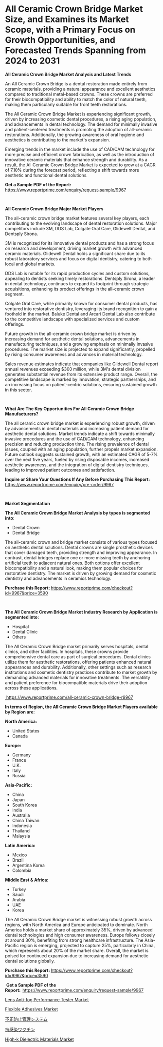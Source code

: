 <p><h1>All Ceramic Crown Bridge Market Size, and Examines its Market Scope, with a Primary Focus on Growth Opportunities, and Forecasted Trends Spanning from 2024 to 2031</h1></p><p><strong>All Ceramic Crown Bridge Market Analysis and Latest Trends</strong></p>
<p><p>An All Ceramic Crown Bridge is a dental restoration made entirely from ceramic materials, providing a natural appearance and excellent aesthetics compared to traditional metal-based crowns. These crowns are preferred for their biocompatibility and ability to match the color of natural teeth, making them particularly suitable for front teeth restorations.</p><p>The All Ceramic Crown Bridge Market is experiencing significant growth, driven by increasing cosmetic dental procedures, a rising aging population, and advancements in dental technology. The demand for minimally invasive and patient-centered treatments is promoting the adoption of all-ceramic restorations. Additionally, the growing awareness of oral hygiene and aesthetics is contributing to the market's expansion.</p><p>Emerging trends in the market include the use of CAD/CAM technology for more precise and efficient crown fabrication, as well as the introduction of innovative ceramic materials that enhance strength and durability. As a result, the All Ceramic Crown Bridge Market is expected to grow at a CAGR of 7.10% during the forecast period, reflecting a shift towards more aesthetic and functional dental solutions.</p></p>
<p><strong>Get a Sample PDF of the Report:&nbsp;</strong> <a href="https://www.reportprime.com/enquiry/request-sample/9967">https://www.reportprime.com/enquiry/request-sample/9967</a></p>
<p>&nbsp;</p>
<p><strong>All Ceramic Crown Bridge Major Market Players</strong></p>
<p><p>The all-ceramic crown bridge market features several key players, each contributing to the evolving landscape of dental restoration solutions. Major competitors include 3M, DDS Lab, Colgate Oral Care, Glidewell Dental, and Dentsply Sirona.</p><p>3M is recognized for its innovative dental products and has a strong focus on research and development, driving market growth with advanced ceramic materials. Glidewell Dental holds a significant share due to its robust laboratory services and focus on digital dentistry, catering to both local and global markets.</p><p>DDS Lab is notable for its rapid production cycles and custom solutions, appealing to dentists seeking timely restorations. Dentsply Sirona, a leader in dental technology, continues to expand its footprint through strategic acquisitions, enhancing its product offerings in the all-ceramic crown segment.</p><p>Colgate Oral Care, while primarily known for consumer dental products, has ventured into restorative dentistry, leveraging its brand recognition to gain a foothold in the market. Baluke Dental and Arcari Dental Lab also contribute to the competitive landscape with specialized services and custom offerings.</p><p>Future growth in the all-ceramic crown bridge market is driven by increasing demand for aesthetic dental solutions, advancements in manufacturing techniques, and a growing emphasis on minimally invasive procedures. The market size is projected to expand significantly, propelled by rising consumer awareness and advances in material technology.</p><p>Sales revenue estimates indicate that companies like Glidewell Dental report annual revenues exceeding $300 million, while 3M's dental division generates substantial revenue from its extensive product range. Overall, the competitive landscape is marked by innovation, strategic partnerships, and an increasing focus on patient-centric solutions, ensuring sustained growth in this sector.</p></p>
<p>&nbsp;</p>
<p><strong>What Are The Key Opportunities For All Ceramic Crown Bridge Manufacturers?</strong></p>
<p><p>The all ceramic crown bridge market is experiencing robust growth, driven by advancements in dental materials and increasing patient demand for aesthetic dental solutions. Market trends indicate a shift towards minimally invasive procedures and the use of CAD/CAM technology, enhancing precision and reducing production time. The rising prevalence of dental issues, coupled with an aging population, further propels market expansion. Future outlook suggests sustained growth, with an estimated CAGR of 5-7% over the next five years, fueled by rising disposable incomes, increased aesthetic awareness, and the integration of digital dentistry techniques, leading to improved patient outcomes and satisfaction.</p></p>
<p><strong>Inquire or Share Your Questions If Any Before Purchasing This Report:</strong> <a href="https://www.reportprime.com/enquiry/pre-order/9967">https://www.reportprime.com/enquiry/pre-order/9967</a></p>
<p>&nbsp;</p>
<p><strong>Market Segmentation</strong></p>
<p><strong>The All Ceramic Crown Bridge Market Analysis by types is segmented into:</strong></p>
<p><ul><li>Dental Crown</li><li>Dental Bridge</li></ul></p>
<p><p>The all-ceramic crown and bridge market consists of various types focused on aesthetic dental solutions. Dental crowns are single prosthetic devices that cover damaged teeth, providing strength and improving appearance. In contrast, dental bridges replace one or more missing teeth by anchoring artificial teeth to adjacent natural ones. Both options offer excellent biocompatibility and a natural look, making them popular choices for restorative dentistry. The market is driven by growing demand for cosmetic dentistry and advancements in ceramics technology.</p></p>
<p><strong>Purchase this Report:&nbsp;</strong><a href="https://www.reportprime.com/checkout?id=9967&price=3590">https://www.reportprime.com/checkout?id=9967&price=3590</a></p>
<p>&nbsp;</p>
<p><strong>The All Ceramic Crown Bridge Market Industry Research by Application is segmented into:</strong></p>
<p><ul><li>Hospital</li><li>Dental Clinic</li><li>Others</li></ul></p>
<p><p>The All Ceramic Crown Bridge market primarily serves hospitals, dental clinics, and other facilities. In hospitals, these crowns provide comprehensive dental care as part of surgical procedures. Dental clinics utilize them for aesthetic restorations, offering patients enhanced natural appearances and durability. Additionally, other settings such as research institutions and cosmetic dentistry practices contribute to market growth by demanding advanced materials for innovative treatments. The versatility and patient preference for biocompatible materials drive their adoption across these applications.</p></p>
<p><a href="https://www.reportprime.com/all-ceramic-crown-bridge-r9967">&nbsp;https://www.reportprime.com/all-ceramic-crown-bridge-r9967</a></p>
<p><strong>In terms of Region, the All Ceramic Crown Bridge Market Players available by Region are:</strong></p>
<p>
    <p> <strong> North America: </strong>
        <ul>
            <li>United States</li>
            <li>Canada</li>
        </ul>
        </p> 
    <p> <strong> Europe: </strong>
        <ul>
            <li>Germany</li>
            <li>France</li>
            <li>U.K.</li>
            <li>Italy</li>
            <li>Russia</li>
        </ul>
        </p> 
    <p> <strong> Asia-Pacific: </strong>
        <ul>
            <li>China</li>
            <li>Japan</li>
            <li>South Korea</li>
            <li>India</li>
            <li>Australia</li>
            <li>China Taiwan</li>
            <li>Indonesia</li>
            <li>Thailand</li>
            <li>Malaysia</li>
        </ul>
        </p> 
    <p> <strong> Latin America: </strong>
        <ul>
            <li>Mexico</li>
            <li>Brazil</li>
            <li>Argentina Korea</li>
            <li>Colombia</li>
        </ul>
        </p> 
    <p> <strong> Middle East & Africa: </strong>
        <ul>
            <li>Turkey</li>
            <li>Saudi</li>
            <li>Arabia</li>
            <li>UAE</li>
            <li>Korea</li>
        </ul>
    </p>
    </p>
<p><p>The All Ceramic Crown Bridge market is witnessing robust growth across regions, with North America and Europe anticipated to dominate. North America holds a market share of approximately 35%, driven by advanced dental technologies and high consumer awareness. Europe follows closely at around 30%, benefiting from strong healthcare infrastructure. The Asia-Pacific region is emerging, projected to capture 25%, particularly in China, which represents about 20% of the market share. Overall, the market is poised for continued expansion due to increasing demand for aesthetic dental solutions globally.</p></p>
<p><strong>Purchase this Report: </strong><a href="https://www.reportprime.com/checkout?id=9967&price=3590">https://www.reportprime.com/checkout?id=9967&price=3590</a></p>
<p>&nbsp;<strong>Get a Sample PDF of the Report:&nbsp;&nbsp;</strong><a href="https://www.reportprime.com/enquiry/request-sample/9967">https://www.reportprime.com/enquiry/request-sample/9967</a></p>
<p><strong></strong></p>
<p><p><a href="https://issuu.com/reportprime-2/docs/lens-anti-fog-performance-tester-ma_612ad3b9aa8577">Lens Anti-fog Performance Tester Market</a></p><p><a href="https://www.linkedin.com/pulse/flexible-adhesives-market-forecasts-trends-impact-analysis-2024-aru8f?trackingId=OePnrX38TsumdlnnHfRU5w%3D%3D">Flexible Adhesives Market</a></p><p><a href="https://medium.com/@isaurapx9xsianez/anti-fraud-management-system-market-%E3%81%AE%E3%82%B0%E3%83%AD%E3%83%BC%E3%83%90%E3%83%AB%E5%B8%82%E5%A0%B4%E6%A6%82%E8%A6%81%E3%81%AF-%E4%B8%96%E7%95%8C%E3%81%8A%E3%82%88%E3%81%B3%E4%B8%BB%E8%A6%81%E5%B8%82%E5%A0%B4%E3%81%AB%E3%81%8A%E3%81%91%E3%82%8B%E6%A5%AD%E7%95%8C%E3%81%AB%E5%BD%B1%E9%9F%BF%E3%82%92%E4%B8%8E%E3%81%88%E3%82%8B%E4%B8%BB%E8%A6%81%E3%81%AA%E3%83%88%E3%83%AC%E3%83%B3%E3%83%89%E3%81%AB%E3%81%A4%E3%81%84%E3%81%A6-%E7%8B%AC%E8%87%AA%E3%81%AE%E8%A6%96%E7%82%B9%E3%82%92%E6%8F%90%E4%BE%9B%E3%81%97%E3%81%BE%E3%81%99-2e81fb30708b">不正防止管理システム</a></p><p><a href="https://medium.com/@isaurapx9xsianez/anti-infective-vaccines-market-%E3%81%AE%E3%82%B0%E3%83%AD%E3%83%BC%E3%83%90%E3%83%AB%E5%B8%82%E5%A0%B4%E6%A6%82%E8%A6%81%E3%81%AF-%E4%B8%96%E7%95%8C%E3%81%8A%E3%82%88%E3%81%B3%E4%B8%BB%E8%A6%81%E5%B8%82%E5%A0%B4%E3%81%AB%E3%81%8A%E3%81%91%E3%82%8B%E6%A5%AD%E7%95%8C%E3%81%AB%E5%BD%B1%E9%9F%BF%E3%82%92%E4%B8%8E%E3%81%88%E3%82%8B%E4%B8%BB%E8%A6%81%E3%81%AA%E3%83%88%E3%83%AC%E3%83%B3%E3%83%89%E3%81%AB%E3%81%A4%E3%81%84%E3%81%A6-%E7%8B%AC%E8%87%AA%E3%81%AE%E8%A6%96%E7%82%B9%E3%82%92%E6%8F%90%E4%BE%9B%E3%81%97%E3%81%BE%E3%81%99-7499e4218c79">抗感染ワクチン</a></p><p><a href="https://medium.com/@ashrafarfi4_21087/the-high-k-dielectric-materials-market-is-experiencing-higher-than-anticipated-demand-compared-64ebd3aaf42c">High-k Dielectric Materials Market</a></p></p>
